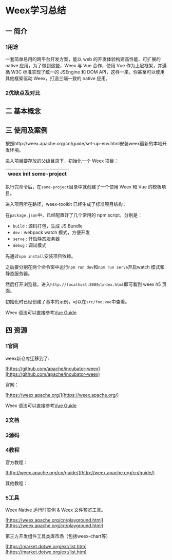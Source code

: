 # Weex学习总结

## 一 简介

### 1用途

一套简单易用的跨平台开发方案，能以 web 的开发体验构建高性能、可扩展的 native 应用，为了做到这些，Weex 与 Vue 合作，使用 Vue 作为上层框架，并遵循 W3C 标准实现了统一的 JSEngine 和 DOM API，这样一来，你甚至可以使用其他框架驱动 Weex，打造三端一致的 native 应用。

### 2优缺点及对比

## 二 基本概念

## 三 使用及案例

按照http://weex.apache.org/cn/guide/set-up-env.html安装weex最新的本地开发环境。



进入项目要存放的父级目录下，初始化一个 Weex 项目：

| weex init some-project |
| :--- |


执行完命令后，在`some-project`目录中就创建了一个使用 Weex 和 Vue 的模板项目。

  


进入项目所在路径，weex-toolkit 已经生成了标准项目结构：

在`package.json`中，已经配置好了几个常用的 npm script，分别是：

* `build`
  : 源码打包，生成 JS Bundle
* `dev`
  : webpack watch 模式，方便开发
* `serve`
  : 开启静态服务器
* `debug`
  : 调试模式

先通过`npm install`安装项目依赖。

之后要分别在两个命令窗中运行`npm run dev`和`npm run serve`开启watch 模式和静态服务器。

然后打开浏览器，进入`http://localhost:8080/index.html`即可看到 weex h5 页面。

初始化时已经创建了基本的示例，可以在`src/foo.vue`中查看。



Weex 语法可以直接参考[Vue Guide](https://vuejs.org/v2/guide/)



## 四 资源

### 1官网

weex新仓库迁移到了:

[https://github.com/apache/incubator-weex](https://github.com/apache/incubator-weex)

官网：

[https://weex.apache.org/](https://weex.apache.org/)



Weex 语法可以直接参考[Vue Guide](https://vuejs.org/v2/guide/)

### 2文档

### 3源码

### 4教程

官方教程：

[http://weex.apache.org/cn/guide/](http://weex.apache.org/cn/guide/)

其他教程：

### 5工具

Weex Native 运行时实例 & Weex 文件预览工具。

[https://weex.apache.org/cn/playground.html](https://weex.apache.org/cn/playground.html)

第三方开发组件工具类库市场（包括weex-chart等）

[https://market.dotwe.org/ext/list.htm](https://market.dotwe.org/ext/list.htm)

